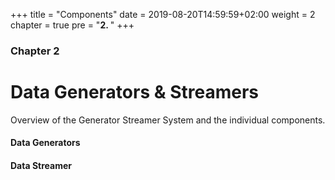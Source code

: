 +++
title = "Components"
date = 2019-08-20T14:59:59+02:00
weight = 2
chapter = true
pre = "<b>2. </b>"
+++

### Chapter 2

# Data Generators & Streamers

Overview of the Generator Streamer System and the individual components.

#### Data Generators

#### Data Streamer